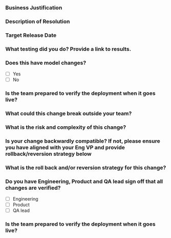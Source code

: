 ### Business Justification

### Description of Resolution

### Target Release Date

### What testing did you do? Provide a link to results.

### Does this have model changes?

- [ ] Yes
- [ ] No

### Is the team prepared to verify the deployment when it goes live?

### What could this change break outside your team?

### What is the risk and complexity of this change?

### Is your change backwardly compatible? If not, please ensure you have aligned with your Eng VP and provide rollback/reversion strategy below

### What is the roll back and/or reversion strategy for this change?

### Do you have Engineering, Product and QA lead sign off that all changes are verified?

- [ ] Engineering
- [ ] Product
- [ ] QA lead

### Is the team prepared to verify the deployment when it goes live?

